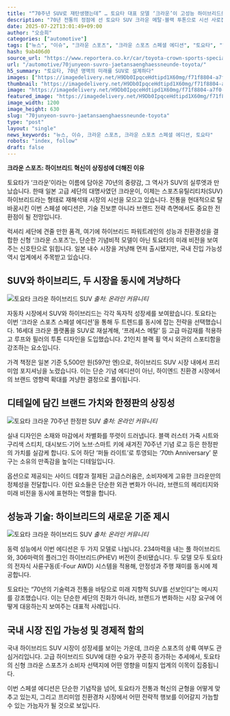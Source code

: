 ```yaml
---
title: "“70주년 SUV로 재탄생했는데” … 토요타 대표 모델 ‘크라운’이 고성능 하이브리드로 완성된 이유"
description: "70년 전통의 정점에 선 토요타 SUV 크라운 메탈·블랙 투톤으로 시선 사로잡아 고성능 하이브리드로 완성도 ‘강조’ ..."
date: 2025-07-22T13:01:49+09:00
author: "오승희"
categories: ["automotive"]
tags: ["뉴스", "이슈", "크라운 스포츠", "크라운 스포츠 스페셜 에디션", "토요타", "하이브리드SUV", "글로벌자동차시장"]
hash: 9ab406d0
source_url: "https://www.reportera.co.kr/car/toyota-crown-sports-special-edition/"
url: "/automotive/70junyeon-suvro-jaetansaenghaessneunde-toyota/"
h5_summary: "토요타, 70년 명맥의 미래를 SUV로 설계하다"
images: ["https://imagedelivery.net/H9Db0IpqceHdtipd1X60mg/f71f8804-a7f0-4755-9566-a8ca92d84f00/public", "https://imagedelivery.net/H9Db0IpqceHdtipd1X60mg/2f559b25-b79e-4c5f-813b-61e8dded7100/public", "https://imagedelivery.net/H9Db0IpqceHdtipd1X60mg/3b88bb1b-4f17-4571-e751-80d4278ddd00/public", "https://imagedelivery.net/H9Db0IpqceHdtipd1X60mg/e53930cc-24a4-42a2-53aa-137184633400/public"]
thumbnail: "https://imagedelivery.net/H9Db0IpqceHdtipd1X60mg/f71f8804-a7f0-4755-9566-a8ca92d84f00/public"
image: "https://imagedelivery.net/H9Db0IpqceHdtipd1X60mg/f71f8804-a7f0-4755-9566-a8ca92d84f00/public"
featured_image: "https://imagedelivery.net/H9Db0IpqceHdtipd1X60mg/f71f8804-a7f0-4755-9566-a8ca92d84f00/public"
image_width: 1200
image_height: 630
slug: "70junyeon-suvro-jaetansaenghaessneunde-toyota"
type: "post"
layout: "single"
news_keywords: "뉴스, 이슈, 크라운 스포츠, 크라운 스포츠 스페셜 에디션, 토요타"
robots: "index, follow"
draft: false
---
```


**크라운 스포츠: 하이브리드 혁신이 상징성에 더해진 이유**

토요타가 ‘크라운’이라는 이름에 담아온 70년의 중량감, 그 역사가 SUV의 실루엣과 만났습니다. 한때 일본 고급 세단의 대명사였던 크라운이, 이제는 스포츠유틸리티차(SUV) 하이브리드라는 형태로 재해석돼 시장의 시선을 모으고 있습니다. 전통을 현대적으로 탈바꿈시킨 이번 스페셜 에디션은, 기술 진보뿐 아니라 브랜드 전략 측면에서도 중요한 전환점이 될 전망입니다.

럭셔리 세단에 견줄 만한 품격, 여기에 하이브리드 파워트레인의 성능과 친환경성을 결합한 신형 ‘크라운 스포츠’는, 단순한 기념비적 모델이 아닌 토요타의 미래 비전을 보여주는 신호탄으로 읽힙니다. 일본 내수 시장을 겨냥해 먼저 출시됐지만, 국내 진입 가능성 역시 업계에서 주목받고 있습니다.

## SUV와 하이브리드, 두 시장을 동시에 겨냥하다

![토요타 크라운 하이브리드 SUV](https://imagedelivery.net/H9Db0IpqceHdtipd1X60mg/3b88bb1b-4f17-4571-e751-80d4278ddd00/public)
*출처: 온라인 커뮤니티*


자동차 시장에서 SUV와 하이브리드는 각각 독자적 성장세를 보여왔습니다. 토요타는 이번 ‘크라운 스포츠 스페셜 에디션’을 통해 두 트렌드를 동시에 잡는 전략을 선택했습니다. 16세대 크라운 플랫폼을 SUV로 재설계해, ‘프레셔스 메탈’ 등 고급 마감재를 적용하고 루프와 필러의 투톤 디자인을 도입했습니다. 21인치 블랙 휠 역시 외관의 스포티함을 강조하는 요소입니다.

가격 책정은 일본 기준 5,500만 원(597만 엔)으로, 하이브리드 SUV 시장 내에서 프리미엄 포지셔닝을 노렸습니다. 이는 단순 기념 에디션이 아닌, 하이엔드 친환경 시장에서의 브랜드 영향력 확대를 겨냥한 결정으로 풀이됩니다.

## 디테일에 담긴 브랜드 가치와 한정판의 상징성

![토요타 크라운 70주년 한정판 SUV](https://imagedelivery.net/H9Db0IpqceHdtipd1X60mg/e53930cc-24a4-42a2-53aa-137184633400/public)
*출처: 온라인 커뮤니티*


실내 디자인은 소재와 마감에서 차별화를 뚜렷이 드러냅니다. 블랙 러스터 가죽 시트와 구리색 스티치, 대시보드·기어 노브·스마트 키에 새겨진 70주년 기념 로고 등은 한정판의 가치를 실감케 합니다. 도어 하단 ‘퍼들 라이트’로 투영되는 ‘70th Anniversary’ 문구는 소유의 만족감을 높이는 디테일입니다.

옵션으로 제공되는 사이드 데칼과 절제된 고급스러움은, 소비자에게 고유한 크라운만의 정체성을 전달합니다. 이런 요소들은 단순한 외관 변화가 아니라, 브랜드의 헤리티지와 미래 비전을 동시에 표현하는 역할을 합니다.

## 성능과 기술: 하이브리드의 새로운 기준 제시

![토요타 크라운 하이브리드 SUV](https://imagedelivery.net/H9Db0IpqceHdtipd1X60mg/2f559b25-b79e-4c5f-813b-61e8dded7100/public)
*출처: 온라인 커뮤니티*


동력 성능에서 이번 에디션은 두 가지 모델로 나뉩니다. 234마력을 내는 풀 하이브리드와, 306마력의 플러그인 하이브리드(PHEV) 버전이 준비됐습니다. 두 모델 모두 토요타의 전자식 사륜구동(E-Four AWD) 시스템을 적용해, 안정성과 주행 재미를 동시에 제공합니다.

토요타는 “70년의 기술력과 전통을 바탕으로 미래 지향적 SUV를 선보인다”는 메시지를 강조했습니다. 이는 단순한 세단의 진화가 아니라, 브랜드가 변화하는 시장 요구에 어떻게 대응하는지 보여주는 대표적 사례입니다.

## 국내 시장 진입 가능성 및 경제적 함의

국내 하이브리드 SUV 시장이 성장세를 보이는 가운데, 크라운 스포츠의 상륙 여부도 관심거리입니다. 고급 하이브리드 SUV에 대한 수요가 꾸준히 증가하는 추세에서, 토요타의 신형 크라운 스포츠가 소비자 선택지에 어떤 영향을 미칠지 업계의 이목이 집중됩니다.

이번 스페셜 에디션은 단순한 기념작을 넘어, 토요타가 전통과 혁신의 균형을 어떻게 맞추고 있는지, 그리고 프리미엄 친환경차 시장에서 어떤 전략적 행보를 이어갈지 가늠할 수 있는 가늠자가 될 것으로 보입니다.
